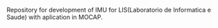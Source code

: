 Repository for development of IMU for LIS(Laboratorio de Informatica e Saude) with aplication in MOCAP.